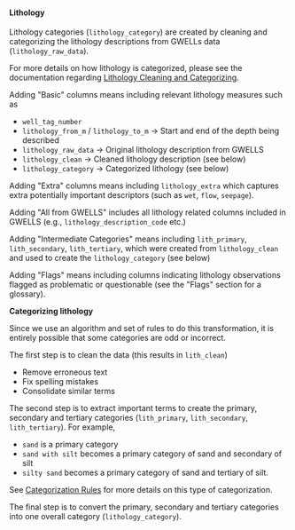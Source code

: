 #### Lithology

Lithology categories (`lithology_category`) are created by cleaning and categorizing the 
lithology descriptions from GWELLs data (`lithology_raw_data`).

For more details on how lithology is categorized, please see the
documentation regarding <a href="http://steffilazerte.ca/bcaquiferdata/articles/lithology_categorization.html" target="_blank">Lithology Cleaning and Categorizing</a>.

Adding "Basic" columns means including relevant lithology measures such as
- `well_tag_number`
- `lithology_from_m` / `lithology_to_m` -> Start and end of the depth being described
- `lithology_raw_data` -> Original lithology description from GWELLS
- `lithology_clean` -> Cleaned lithology description (see below)
- `lithology_category` -> Categorized lithology (see below)

Adding "Extra" columns means including `lithology_extra` which captures 
extra potentially important descriptors (such as `wet`, `flow`, `seepage`).

Adding "All from GWELLS" includes all lithology related columns included in GWELLS
(e.g., `lithology_description_code` etc.)

Adding "Intermediate Categories" means including `lith_primary`, `lith_secondary`,
`lith_tertiary`, which were created from `lithology_clean` and used to create 
the `lithology_category` (see below)

Adding "Flags" means including columns indicating lithology observations flagged
as problematic or questionable (see the "Flags" section for a glossary).

**Categorizing lithology**

Since we use an algorithm and set of rules to do this transformation, it is 
entirely possible that some categories are odd or incorrect.

The first step is to clean the data (this results in `lith_clean`)
- Remove erroneous text
- Fix spelling mistakes
- Consolidate similar terms

The second step is to extract important terms to create the primary, secondary and tertiary categories
(`lith_primary`, `lith_secondary`, `lith_tertiary`). For example, 
- `sand` is a primary category
- `sand with silt` becomes a primary category of sand and secondary of silt
- `silty sand` becomes a primary category of sand and tertiary of silt.

See <a href="http://steffilazerte.ca/bcaquiferdata/articles/lithology_categorization.html#categorization-rules" target="_blank">Categorization Rules</a> for more details on this type of categorization. 

The final step is to convert the primary, secondary and tertiary categories into
one overall category (`lithology_category`). 

